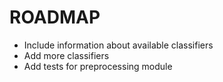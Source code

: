 # ROADMAP

* Include information about available classifiers
* Add more classifiers
* Add tests for preprocessing module
